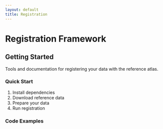 ```yaml
---
layout: default
title: Registration
---
```


# Registration Framework

## Getting Started
Tools and documentation for registering your data with the reference atlas.

### Quick Start
1. Install dependencies
2. Download reference data
3. Prepare your data
4. Run registration

### Code Examples